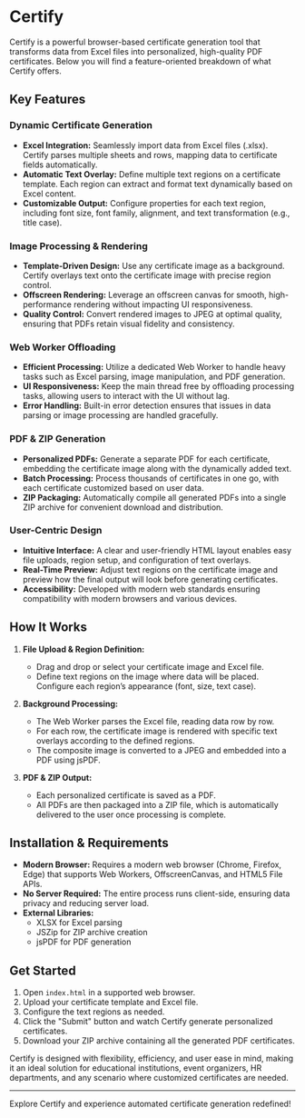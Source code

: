 # Certify

Certify is a powerful browser-based certificate generation tool that transforms data from Excel files into personalized, high-quality PDF certificates. Below you will find a feature-oriented breakdown of what Certify offers.

## Key Features

### Dynamic Certificate Generation
- **Excel Integration:** Seamlessly import data from Excel files (.xlsx). Certify parses multiple sheets and rows, mapping data to certificate fields automatically.
- **Automatic Text Overlay:** Define multiple text regions on a certificate template. Each region can extract and format text dynamically based on Excel content.
- **Customizable Output:** Configure properties for each text region, including font size, font family, alignment, and text transformation (e.g., title case).

### Image Processing & Rendering
- **Template-Driven Design:** Use any certificate image as a background. Certify overlays text onto the certificate image with precise region control.
- **Offscreen Rendering:** Leverage an offscreen canvas for smooth, high-performance rendering without impacting UI responsiveness.
- **Quality Control:** Convert rendered images to JPEG at optimal quality, ensuring that PDFs retain visual fidelity and consistency.

### Web Worker Offloading
- **Efficient Processing:** Utilize a dedicated Web Worker to handle heavy tasks such as Excel parsing, image manipulation, and PDF generation.
- **UI Responsiveness:** Keep the main thread free by offloading processing tasks, allowing users to interact with the UI without lag.
- **Error Handling:** Built-in error detection ensures that issues in data parsing or image processing are handled gracefully.

### PDF & ZIP Generation
- **Personalized PDFs:** Generate a separate PDF for each certificate, embedding the certificate image along with the dynamically added text.
- **Batch Processing:** Process thousands of certificates in one go, with each certificate customized based on user data.
- **ZIP Packaging:** Automatically compile all generated PDFs into a single ZIP archive for convenient download and distribution.

### User-Centric Design
- **Intuitive Interface:** A clear and user-friendly HTML layout enables easy file uploads, region setup, and configuration of text overlays.
- **Real-Time Preview:** Adjust text regions on the certificate image and preview how the final output will look before generating certificates.
- **Accessibility:** Developed with modern web standards ensuring compatibility with modern browsers and various devices.

## How It Works

1. **File Upload & Region Definition:**
   - Drag and drop or select your certificate image and Excel file.
   - Define text regions on the image where data will be placed. Configure each region’s appearance (font, size, text case).

2. **Background Processing:**
   - The Web Worker parses the Excel file, reading data row by row.
   - For each row, the certificate image is rendered with specific text overlays according to the defined regions.
   - The composite image is converted to a JPEG and embedded into a PDF using jsPDF.

3. **PDF & ZIP Output:**
   - Each personalized certificate is saved as a PDF.
   - All PDFs are then packaged into a ZIP file, which is automatically delivered to the user once processing is complete.

## Installation & Requirements

- **Modern Browser:** Requires a modern web browser (Chrome, Firefox, Edge) that supports Web Workers, OffscreenCanvas, and HTML5 File APIs.
- **No Server Required:** The entire process runs client-side, ensuring data privacy and reducing server load.
- **External Libraries:**
  - XLSX for Excel parsing
  - JSZip for ZIP archive creation
  - jsPDF for PDF generation

## Get Started

1. Open `index.html` in a supported web browser.
2. Upload your certificate template and Excel file.
3. Configure the text regions as needed.
4. Click the "Submit" button and watch Certify generate personalized certificates.
5. Download your ZIP archive containing all the generated PDF certificates.


Certify is designed with flexibility, efficiency, and user ease in mind, making it an ideal solution for educational institutions, event organizers, HR departments, and any scenario where customized certificates are needed.

---

Explore Certify and experience automated certificate generation redefined!
